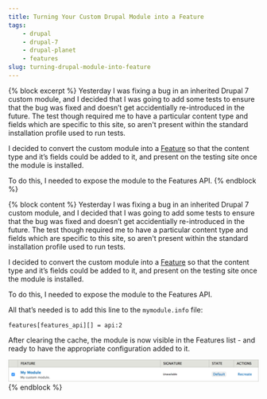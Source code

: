 ```yaml
---
title: Turning Your Custom Drupal Module into a Feature
tags:
    - drupal
    - drupal-7
    - drupal-planet
    - features
slug: turning-drupal-module-into-feature
---
```

{% block excerpt %}
Yesterday I was fixing a bug in an inherited Drupal 7 custom module, and I decided that I was going to add some tests to ensure that the bug was fixed and doesn’t get accidentially re-introduced in the future. The test though required me to have a particular content type and fields which are specific to this site, so aren't present within the standard installation profile used to run tests.

I decided to convert the custom module into a [Feature][0] so that the content type and it’s fields could be added to it, and present on the testing site once the module is installed.

To do this, I needed to expose the module to the Features API.
{% endblock %}

{% block content %}
Yesterday I was fixing a bug in an inherited Drupal 7 custom module, and I decided that I was going to add some tests to ensure that the bug was fixed and doesn’t get accidentially re-introduced in the future. The test though required me to have a particular content type and fields which are specific to this site, so aren't present within the standard installation profile used to run tests.

I decided to convert the custom module into a [Feature][0] so that the content type and it’s fields could be added to it, and present on the testing site once the module is installed.

To do this, I needed to expose the module to the Features API.

All that’s needed is to add this line to the `mymodule.info` file:

```language-ini
features[features_api][] = api:2
```

After clearing the cache, the module is now visible in the Features list - and ready to have the appropriate configuration added to it.

!['The features list showing the custom module'](/assets/images/blog/custom-module-as-a-feature.png)
{% endblock %}

[0]: https://www.drupal.org/project/features
